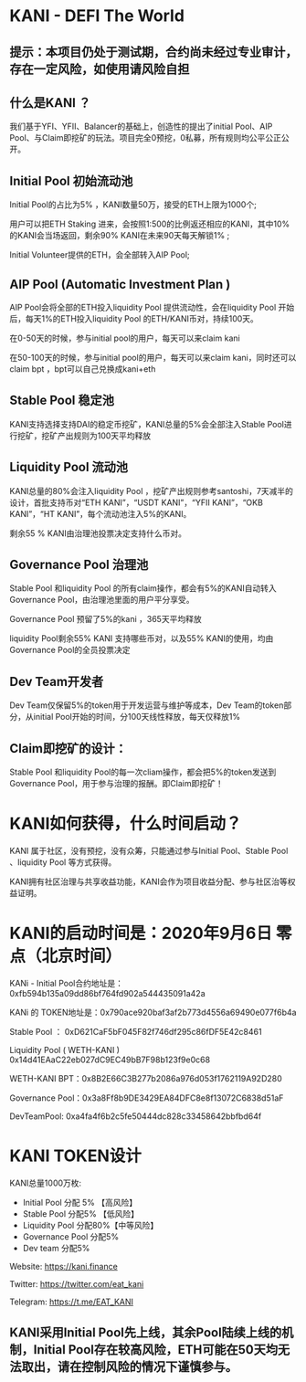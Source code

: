 # KANI - DEFI The World

## 提示：本项目仍处于测试期，合约尚未经过专业审计，存在一定风险，如使用请风险自担

## 什么是KANI ？

我们基于YFI、YFII、Balancer的基础上，创造性的提出了initial Pool、AIP Pool、与Claim即挖矿的玩法。项目完全0预挖，0私募，所有规则均公平公正公开。

## Initial Pool 初始流动池

Initial Pool的占比为5% ，KANI数量50万，接受的ETH上限为1000个;

用户可以把ETH Staking 进来，会按照1:500的比例返还相应的KANI，其中10%的KANI会当场返回，剩余90% KANI在未来90天每天解锁1% ;

Initial Volunteer提供的ETH，会全部转入AIP Pool;

## AIP Pool (Automatic Investment Plan )

AIP Pool会将全部的ETH投入liquidity Pool 提供流动性，会在liquidity Pool 开始后，每天1%的ETH投入liquidity Pool 的ETH/KANI币对，持续100天。

在0-50天的时候，参与initial pool的用户，每天可以来claim kani

在50-100天的时候，参与initial pool的用户，每天可以来claim kani，同时还可以claim bpt ，bpt可以自己兑换成kani+eth

## Stable Pool 稳定池

KANI支持选择支持DAI的稳定币挖矿，KANI总量的5%会全部注入Stable Pool进行挖矿，挖矿产出规则为100天平均释放

## Liquidity Pool 流动池

KANI总量的80%会注入liquidity Pool ，挖矿产出规则参考santoshi，7天减半的设计，首批支持币对“ETH KANI”，“USDT KANI”，“YFII KANI”，“OKB KANI”，“HT KANI”，每个流动池注入5%的KANI。

剩余55 % KANI由治理池投票决定支持什么币对。

## Governance  Pool 治理池

Stable Pool 和liquidity Pool 的所有claim操作，都会有5%的KANI自动转入Governance  Pool，由治理池里面的用户平分享受。

Governance Pool 预留了5%的kani ，365天平均释放

liquidity Pool剩余55% KANI 支持哪些币对，以及55% KANI的使用，均由Governance  Pool的全员投票决定
    
## Dev Team开发者

Dev Team仅保留5%的token用于开发运营与维护等成本，Dev Team的token部分，从initial Pool开始的时间，分100天线性释放，每天仅释放1% 

## Claim即挖矿的设计：

Stable Pool 和liquidity Pool的每一次cliam操作，都会把5%的token发送到Governance  Pool，用于参与治理的报酬。即Claim即挖矿！




# KANI如何获得，什么时间启动？
KANI 属于社区，没有预挖，没有众筹，只能通过参与Initial Pool、Stable Pool 、liquidity Pool 等方式获得。

KANI拥有社区治理与共享收益功能，KANI会作为项目收益分配、参与社区治等权益证明。

# KANI的启动时间是：2020年9月6日 零点（北京时间）

KANi - Initial Pool合约地址是：0xfb594b135a09dd86bf764fd902a544435091a42a

KANi 的 TOKEN地址是：0x790ace920baf3af2b773d4556a69490e077f6b4a

Stable Pool ： 0xD621CaF5bF045F82f746df295c86fDF5E42c8461 

Liquidity Pool  ( WETH-KANI ) 0x14d41EAaC22eb027dC9EC49bB7F98b123f9e0c68

WETH-KANI BPT：0x8B2E66C3B277b2086a976d053f1762119A92D280

Governance  Pool：0x3a8Ff8b9DE3429EA84DFC8e8f13072C6838d51aF

DevTeamPool:
0xa4fa4f6b2c5fe50444dc828c33458642bbfbd64f


# KANI TOKEN设计

KANI总量1000万枚:
- Initial Pool 分配 5%  【高风险】
- Stable Pool 分配5% 【低风险】
- Liquidity Pool 分配80%【中等风险】
- Governance  Pool 分配5%
- Dev team 分配5%

Website: https://kani.finance


Twitter: https://twitter.com/eat_kani

Telegram: https://t.me/EAT_KANI

## KANI采用Initial Pool先上线，其余Pool陆续上线的机制，Initial Pool存在较高风险，ETH可能在50天均无法取出，请在控制风险的情况下谨慎参与。


